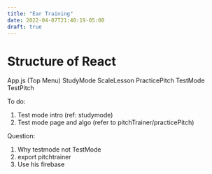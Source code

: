 ```yaml
---
title: "Ear Training"
date: 2022-04-07T21:40:19-05:00
draft: true
---
```


# Structure of React
App.js (Top Menu)
    StudyMode
        ScaleLesson
            PracticePitch
    TestMode
        TestPitch


To do:
1. Test mode intro (ref: studymode)
2. Test mode page and algo (refer to pitchTrainer/practicePitch)

Question:
1. Why testmode not TestMode
2. export pitchtrainer
3. Use his firebase